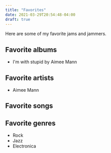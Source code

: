 ```yaml
---
title: "Favorites"
date: 2021-03-29T20:54:48-04:00
draft: true
---
```


Here are some of my favorite jams and jammers.

## Favorite albums

* I'm with stupid by Aimee Mann

## Favorite artists

* Aimee Mann

## Favorite songs

## Favorite genres

* Rock
* Jazz
* Electronica

